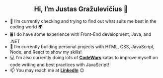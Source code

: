 <h2 align="center">Hi, I’m Justas Gražulevičius 👋 </h2>


- 👀 I’m currently checking and trying to find out what suits me best in the coding world 🌍
- 🖥️ I do have some experience with Front-End development, Java, and .NET 
- 🌱 I’m currently building personal projects with HTML, CSS, JavaScript, Node, and React to show my skills!
- 💻 I'm also currently doing lots of [<b>CodeWars</b>](https://www.codewars.com/users/jusgra) katas to improve myself on code writing and best practices with JavaScript!
- 📫 You may reach me at [<b>LinkedIn</b>](https://www.linkedin.com/in/justasgraz/) 😉
